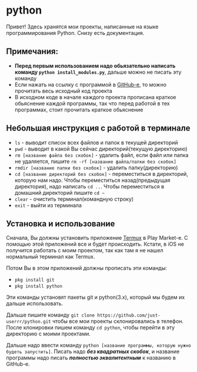 # python
Привет! Здесь хранятся мои проекты, написанные на языке программирования Python. Снизу есть документация.

**Примечания**:
---
* **Перед первым использованием надо обьязательно написать команду `python install_modules.py`**, дальше можно не писать эту команду
* Если нажать на ссылку с программой в [GitHub-е](https://github.com/just-userrr/python/), то можно прочитать весь исходный код проекта
* В исходном коде в начале каждого проекта прописана краткое обьяснение каждой программы, так что перед работой в тех программах, стоит прочитать краткое обьяснение

**Небольшая инструкция с работой в терминале**
---
* `ls` - выводит список всех файлов и папок в текущей директорий
* `pwd` - выводит в какой Вы сейчас директорий(текущую директорию)
* `rm [название файла без скобок]` - удалить файл, если файл или папка не удаляется, пишите `rm -rf [название файла/папки без скобок]`
* `rmdir [название папки без скобок]` - удалить папку(директорию)
* `cd [название директорий без скобок]` - переместиться в директорий, которую нам надо. Чтобы переместиться назад(предыдущая директория), надо написать `cd ..`. Чтобы переместиться в домашний директорий пишите `cd ~`
* `clear` - очистить терминал(командную строку)
* `exit` - выйти из терминала

**Установка и использование**
---
Сначала, Вы должны установить приложение [Termux](https://play.google.com/store/apps/details?id=com.termux&hl=ru) в Play Market-е. С помощью этой приложений все и будет происходить. Кстати, в iOS не получится работать с моим проектом, так как там я не нашел нормальный терминал как Termux.

Потом Вы в этом приложений должны прописать эти команды:
* `pkg install git`
* `pkg install python`

Эти команды установят пакеты git и python(3.x), который мы будем их дальше использовать.

Дальше пишите команду `git clone https://github.com/just-userrr/python.git` чтобы все мои проекты склонировались в телефон. После клонировки пишем команду `cd python`, чтобы перейти в эту директорию с моими проектами.

Дальше надо ввести команду `python [название программы, которую нужно будеть запустить]`. Писать надо ***без квадратных скобок***, и название программы надо писать ***полностью эквалитентным*** к названию в GitHub-е.
